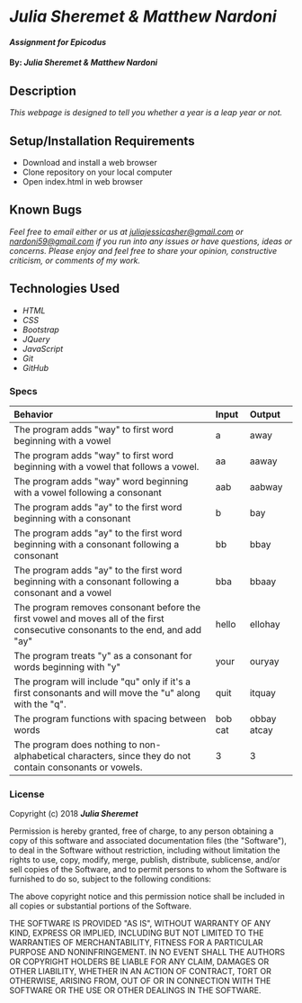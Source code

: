 # _Julia Sheremet & Matthew Nardoni_

#### _Assignment for Epicodus_

#### By: _**Julia Sheremet & Matthew Nardoni**_

## Description

_This webpage is designed to tell you whether a year is a leap year or not._

## Setup/Installation Requirements

* Download and install a web browser
* Clone repository on your local computer
* Open index.html in web browser

## Known Bugs

_Feel free to email either or us at [juliajessicasher@gmail.com](mailto:juliajessicasher@gmail.com) or [nardoni59@gmail.com](mailto:nardoni59@gmail.com) if you run into any issues or have questions, ideas or concerns. Please enjoy and feel free to share your opinion, constructive criticism, or comments of my work._

## Technologies Used

* _HTML_
* _CSS_
* _Bootstrap_
* _JQuery_
* _JavaScript_
* _Git_
* _GitHub_

### Specs
| Behavior | Input | Output |
| :-------------     | :------------- | :------------- |
| The program adds "way" to first word beginning with a vowel | a | away |
| The program adds "way" to first word beginning with a vowel that follows a vowel. | aa | aaway |
| The program adds "way" word beginning with a vowel following a consonant | aab | aabway |
| The program adds "ay" to the first word beginning with a consonant | b | bay |
| The program adds "ay" to the first word beginning with a consonant following a consonant | bb | bbay |
| The program adds "ay" to the first word beginning with a consonant following a consonant and a vowel | bba | bbaay |
| The program removes consonant before the first vowel and moves all of the first consecutive consonants to the end, and add "ay" | hello | ellohay |
| The program treats "y" as a consonant for words beginning with "y" | your | ouryay |
| The program will include "qu" only if it's a first consonants and will move the "u" along with the "q". | quit | itquay |
| The program functions with spacing between words | bob cat | obbay atcay |
| The program does nothing to non-alphabetical characters, since they do not contain consonants or vowels. | 3 | 3 |


### License

Copyright (c) 2018 ****_Julia Sheremet_****

Permission is hereby granted, free of charge, to any person obtaining a copy of this software and associated documentation files (the "Software"), to deal in the Software without restriction, including without limitation the rights to use, copy, modify, merge, publish, distribute, sublicense, and/or sell copies of the Software, and to permit persons to whom the Software is furnished to do so, subject to the following conditions:

The above copyright notice and this permission notice shall be included in all copies or substantial portions of the Software.

THE SOFTWARE IS PROVIDED "AS IS", WITHOUT WARRANTY OF ANY KIND, EXPRESS OR IMPLIED, INCLUDING BUT NOT LIMITED TO THE WARRANTIES OF MERCHANTABILITY, FITNESS FOR A PARTICULAR PURPOSE AND NONINFRINGEMENT. IN NO EVENT SHALL THE AUTHORS OR COPYRIGHT HOLDERS BE LIABLE FOR ANY CLAIM, DAMAGES OR OTHER LIABILITY, WHETHER IN AN ACTION OF CONTRACT, TORT OR OTHERWISE, ARISING FROM, OUT OF OR IN CONNECTION WITH THE SOFTWARE OR THE USE OR OTHER DEALINGS IN THE SOFTWARE.
